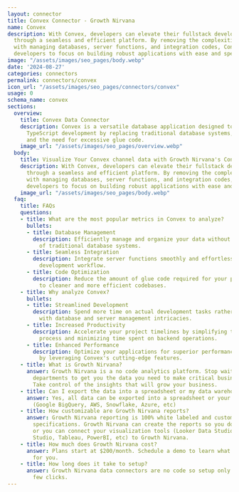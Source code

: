 ```yaml
---
layout: connector
title: Convex Connector - Growth Nirvana
name: Convex
description: With Convex, developers can elevate their fullstack development projects
  through a seamless and efficient platform. By removing the complexities associated
  with managing databases, server functions, and integration codes, Convex empowers
  developers to focus on building robust applications with ease and speed.
image: "/assets/images/seo_pages/body.webp"
date: '2024-08-27'
categories: connectors
permalink: connectors/convex
icon_url: "/assets/images/seo_pages/connectors/convex"
usage: 0
schema_name: convex
sections:
  overview:
    title: Convex Data Connector
    description: Convex is a versatile database application designed to streamline
      TypeScript development by replacing traditional database systems, server functions,
      and the need for excessive glue code.
    image_url: "/assets/images/seo_pages/overview.webp"
  body:
    title: Visualize Your Convex channel data with Growth Nirvana's Convex Connector
    description: With Convex, developers can elevate their fullstack development projects
      through a seamless and efficient platform. By removing the complexities associated
      with managing databases, server functions, and integration codes, Convex empowers
      developers to focus on building robust applications with ease and speed.
    image_url: "/assets/images/seo_pages/body.webp"
  faq:
    title: FAQs
    questions:
    - title: What are the most popular metrics in Convex to analyze?
      bullets:
      - title: Database Management
        description: Efficiently manage and organize your data without the hassle
          of traditional database systems.
      - title: Seamless Integration
        description: Integrate server functions smoothly and effortlessly into your
          development workflow.
      - title: Code Optimization
        description: Reduce the amount of glue code required for your projects, leading
          to cleaner and more efficient codebases.
    - title: Why analyze Convex?
      bullets:
      - title: Streamlined Development
        description: Spend more time on actual development tasks rather than dealing
          with database and server management intricacies.
      - title: Increased Productivity
        description: Accelerate your project timelines by simplifying the development
          process and minimizing time spent on backend operations.
      - title: Enhanced Performance
        description: Optimize your applications for superior performance and scalability
          by leveraging Convex's cutting-edge features.
    - title: What is Growth Nirvana?
      answer: Growth Nirvana is a no code analytics platform. Stop waiting for other
        departments to get you the data you need to make critical business decisions.
        Take control of the insights that will grow your business.
    - title: Can I export the data into a spreadsheet or my data warehouse?
      answer: Yes, all data can be exported into a spreadsheet or your data warehouse
        (Google BigQuery, AWS, Snowflake, Azure, etc)
    - title: How customizable are Growth Nirvana reports?
      answer: Growth Nirvana reporting is 100% white labeled and customized to your
        specifications. Growth Nirvana can create the reports so you don’t have to
        or you can connect your visualization tools (Looker Data Studio/Google Data
        Studio, Tableau, PowerBI, etc) to Growth Nirvana.
    - title: How much does Growth Nirvana cost?
      answer: Plans start at $200/month. Schedule a demo to learn what plan is best
        for you.
    - title: How long does it take to setup?
      answer: Growth Nirvana data connectors are no code so setup only requires a
        few clicks.
---
```

